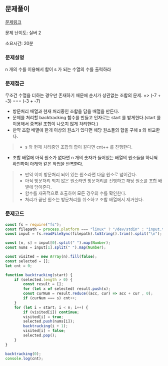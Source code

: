 ## 문제풀이
[문제링크](https://www.acmicpc.net/problem/1182)

문제 난이도: 실버 2

소요시간: 20분

### 문제설명
n 개의 수를 이용해서 합이 s 가 되는 수열의 수를 출력하라

### 문제접근
무조건 수열을 더하는 경우만 존재하기 때문에 순서가 상관없는 조합의 문제. => (-7 + -3) === (-3 + -7)

* 방문처리 배열과 현재 처리중인 조합을 담을 배열을 만든다.
* 문제를 처리할 backtracking 함수를 만들고 인자로는 start 를 받게한다.(start 를 이용해서 중복된 조합이 나오지 않게 처리한다.)
* 만약 조합 배열에 한개 이상의 원소가 있다면 해당 원소들의 합을 구해 s 와 비교한다. 
>* s 와 현재 처리중인 조합의 합이 같다면 cnt++ 를 진행한다.
* 조합 배열에 아직 원소가 없다면 n 개의 숫자가 들어있는 배열의 원소들을 하니씩 확인하며 아래와 같은 작업을 반복한다.
>* 만약 이미 방문처리 되어 있는 원소라면 다음 원소로 넘어간다.
>* 아직 방문처리 되지 않은 원소라면 방문처리를 진행하고 해당 원소를 조합 배열에 담아준다.
>* 함수를 재귀적으로 호출하여 모든 경우의 수를 확인한다.
>* 처리가 끝난 원소는 방문처리를 취소하고 조합 배열에서 제거한다.

### 문제코드

```js
const fs = require("fs");
const filepath = process.platform === "linux" ? "/dev/stdin" : "input.txt";
const input = fs.readFileSync(filepath).toString().trim().split("\n");

const [n, s] = input[0].split(" ").map(Number);
const nums = input[1].split(" ").map(Number);

const visited = new Array(n).fill(false);
const selected = [];
let cnt = 0;

function backtracking(start) {
    if (selected.length > 0) {
        const result = [];
        for (let x of selected) result.push(x);
        const curNum = result.reduce((acc, cur) => acc + cur , 0);
        if (curNum === s) cnt++;
    }
    for (let i = start; i < n; i++) {
        if (visited[i]) continue;
        visited[i] = true;
        selected.push(nums[i]);
        backtracking(i + 1);
        visited[i] = false;
        selected.pop();
    }
}

backtracking(0);
console.log(cnt);
```